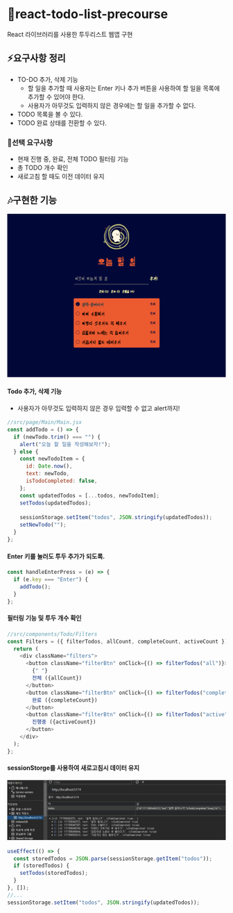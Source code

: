 # 📒react-todo-list-precourse

React 라이브러리를 사용한 투두리스트 웹앱 구현

## ⚡요구사항 정리

- TO-DO 추가, 삭제 기능
  - 할 일을 추가할 때 사용자는 Enter 키나 추가 버튼을 사용하여 할 일을 목록에 추가할 수 있어야 한다.
  - 사용자가 아무것도 입력하지 않은 경우에는 할 일을 추가할 수 없다.
- TODO 목록을 볼 수 있다.
- TODO 완료 상태를 전환할 수 있다.

### 🍪선택 요구사항

- 현재 진행 중, 완료, 전체 TODO 필터링 기능
- 총 TODO 개수 확인
- 새로고침 할 때도 이전 데이터 유지

## 🎶구현한 기능

![alt text](./src/assets/image/readme/image.png)

#### Todo 추가, 삭제 기능

- 사용자가 아무것도 입력하지 않은 경우 입력할 수 없고 alert까지!

```javascript
//src/page/Main/Main.jsx
const addTodo = () => {
  if (newTodo.trim() === "") {
    alert("오늘 할 일을 작성해보자!");
  } else {
    const newTodoItem = {
      id: Date.now(),
      text: newTodo,
      isTodoCompleted: false,
    };
    const updatedTodos = [...todos, newTodoItem];
    setTodos(updatedTodos);

    sessionStorage.setItem("todos", JSON.stringify(updatedTodos));
    setNewTodo("");
  }
};
```

#### Enter 키를 눌러도 투두 추가가 되도록.

```javascript
const handleEnterPress = (e) => {
  if (e.key === "Enter") {
    addTodo();
  }
};
```

#### 필터링 기능 및 투두 개수 확인

```javascript
//src/components/Todo/Filters
const Filters = ({ filterTodos, allCount, completeCount, activeCount }) => {
  return (
    <div className="filters">
      <button className="filterBtn" onClick={() => filterTodos("all")}>
        {" "}
        전체 ({allCount})
      </button>
      <button className="filterBtn" onClick={() => filterTodos("complete")}>
        완료 ({completeCount})
      </button>
      <button className="filterBtn" onClick={() => filterTodos("active")}>
        진행중 ({activeCount})
      </button>
    </div>
  );
};
```

#### sessionStorge를 사용하여 새로고침시 데이터 유지

![alt text](./src/assets/image/readme/image2.png)

```javascript
useEffect(() => {
  const storedTodos = JSON.parse(sessionStorage.getItem("todos"));
  if (storedTodos) {
    setTodos(storedTodos);
  }
}, []);
//...
sessionStorage.setItem("todos", JSON.stringify(updatedTodos));
```
